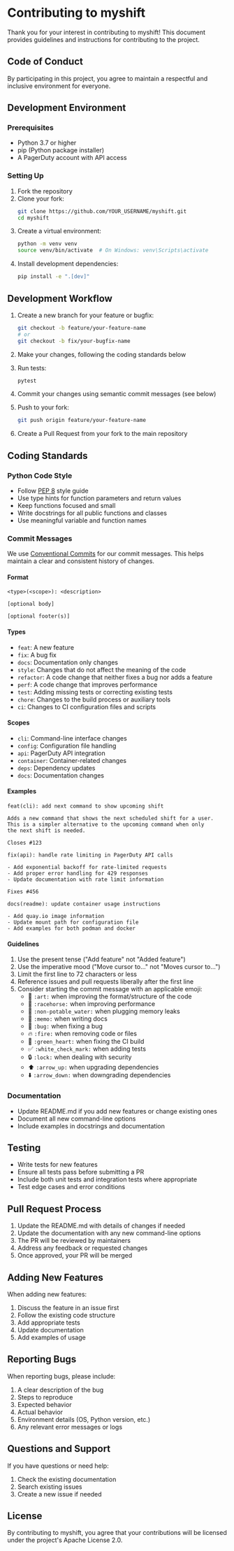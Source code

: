 # Contributing to myshift

Thank you for your interest in contributing to myshift! This document provides guidelines and instructions for contributing to the project.

## Code of Conduct

By participating in this project, you agree to maintain a respectful and inclusive environment for everyone.

## Development Environment

### Prerequisites

- Python 3.7 or higher
- pip (Python package installer)
- A PagerDuty account with API access

### Setting Up

1. Fork the repository
2. Clone your fork:
   ```bash
   git clone https://github.com/YOUR_USERNAME/myshift.git
   cd myshift
   ```
3. Create a virtual environment:
   ```bash
   python -m venv venv
   source venv/bin/activate  # On Windows: venv\Scripts\activate
   ```
4. Install development dependencies:
   ```bash
   pip install -e ".[dev]"
   ```

## Development Workflow

1. Create a new branch for your feature or bugfix:
   ```bash
   git checkout -b feature/your-feature-name
   # or
   git checkout -b fix/your-bugfix-name
   ```

2. Make your changes, following the coding standards below

3. Run tests:
   ```bash
   pytest
   ```

4. Commit your changes using semantic commit messages (see below)

5. Push to your fork:
   ```bash
   git push origin feature/your-feature-name
   ```

6. Create a Pull Request from your fork to the main repository

## Coding Standards

### Python Code Style

- Follow [PEP 8](https://pep8.org/) style guide
- Use type hints for function parameters and return values
- Keep functions focused and small
- Write docstrings for all public functions and classes
- Use meaningful variable and function names

### Commit Messages

We use [Conventional Commits](https://www.conventionalcommits.org/) for our commit messages. This helps maintain a clear and consistent history of changes.

#### Format

```
<type>(<scope>): <description>

[optional body]

[optional footer(s)]
```

#### Types

- `feat`: A new feature
- `fix`: A bug fix
- `docs`: Documentation only changes
- `style`: Changes that do not affect the meaning of the code
- `refactor`: A code change that neither fixes a bug nor adds a feature
- `perf`: A code change that improves performance
- `test`: Adding missing tests or correcting existing tests
- `chore`: Changes to the build process or auxiliary tools
- `ci`: Changes to CI configuration files and scripts

#### Scopes

- `cli`: Command-line interface changes
- `config`: Configuration file handling
- `api`: PagerDuty API integration
- `container`: Container-related changes
- `deps`: Dependency updates
- `docs`: Documentation changes

#### Examples

```
feat(cli): add next command to show upcoming shift

Adds a new command that shows the next scheduled shift for a user.
This is a simpler alternative to the upcoming command when only
the next shift is needed.

Closes #123
```

```
fix(api): handle rate limiting in PagerDuty API calls

- Add exponential backoff for rate-limited requests
- Add proper error handling for 429 responses
- Update documentation with rate limit information

Fixes #456
```

```
docs(readme): update container usage instructions

- Add quay.io image information
- Update mount path for configuration file
- Add examples for both podman and docker
```

#### Guidelines

1. Use the present tense ("Add feature" not "Added feature")
2. Use the imperative mood ("Move cursor to..." not "Moves cursor to...")
3. Limit the first line to 72 characters or less
4. Reference issues and pull requests liberally after the first line
5. Consider starting the commit message with an applicable emoji:
   - 🎨 `:art:` when improving the format/structure of the code
   - 🐎 `:racehorse:` when improving performance
   - 🚱 `:non-potable_water:` when plugging memory leaks
   - 📝 `:memo:` when writing docs
   - 🐛 `:bug:` when fixing a bug
   - 🔥 `:fire:` when removing code or files
   - 💚 `:green_heart:` when fixing the CI build
   - ✅ `:white_check_mark:` when adding tests
   - 🔒 `:lock:` when dealing with security
   - ⬆️ `:arrow_up:` when upgrading dependencies
   - ⬇️ `:arrow_down:` when downgrading dependencies

### Documentation

- Update README.md if you add new features or change existing ones
- Document all new command-line options
- Include examples in docstrings and documentation

## Testing

- Write tests for new features
- Ensure all tests pass before submitting a PR
- Include both unit tests and integration tests where appropriate
- Test edge cases and error conditions

## Pull Request Process

1. Update the README.md with details of changes if needed
2. Update the documentation with any new command-line options
3. The PR will be reviewed by maintainers
4. Address any feedback or requested changes
5. Once approved, your PR will be merged

## Adding New Features

When adding new features:

1. Discuss the feature in an issue first
2. Follow the existing code structure
3. Add appropriate tests
4. Update documentation
5. Add examples of usage

## Reporting Bugs

When reporting bugs, please include:

1. A clear description of the bug
2. Steps to reproduce
3. Expected behavior
4. Actual behavior
5. Environment details (OS, Python version, etc.)
6. Any relevant error messages or logs

## Questions and Support

If you have questions or need help:

1. Check the existing documentation
2. Search existing issues
3. Create a new issue if needed

## License

By contributing to myshift, you agree that your contributions will be licensed under the project's Apache License 2.0. 
